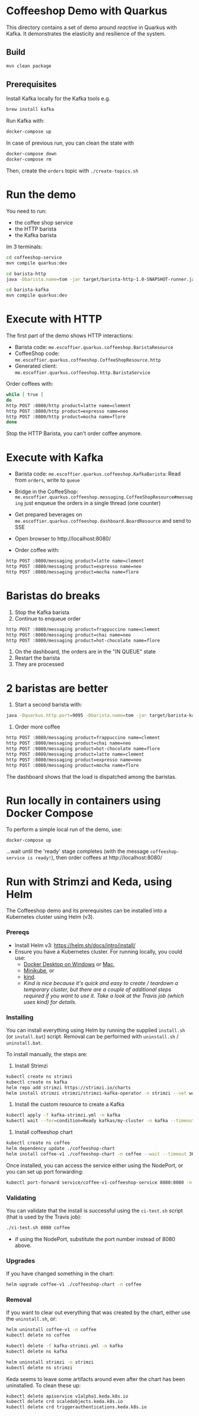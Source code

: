 # Coffeeshop Demo with Quarkus

This directory contains a set of demo around _reactive_ in Quarkus with Kafka.
It demonstrates the elasticity and resilience of the system.

## Build

```bash
mvn clean package
```

## Prerequisites

Install Kafka locally for the Kafka tools e.g.

```bash
brew install kafka
```

Run Kafka with:

```bash
docker-compose up
```

In case of previous run, you can clean the state with

```bash
docker-compose down
docker-compose rm
```

Then, create the `orders` topic with `./create-topics.sh`

# Run the demo

You need to run:

* the coffee shop service
* the HTTP barista
* the Kafka barista

Im 3 terminals: 

```bash
cd coffeeshop-service
mvn compile quarkus:dev
```

```bash
cd barista-http
java -Dbarista.name=tom -jar target/barista-http-1.0-SNAPSHOT-runner.jar
```

```bash
cd barista-kafka
mvn compile quarkus:dev
```

# Execute with HTTP

The first part of the demo shows HTTP interactions:

* Barista code: `me.escoffier.quarkus.coffeeshop.BaristaResource`
* CoffeeShop code: `me.escoffier.quarkus.coffeeshop.CoffeeShopResource.http`
* Generated client: `me.escoffier.quarkus.coffeeshop.http.BaristaService`

Order coffees with:

```bash
while [ true ]
do
http POST :8080/http product=latte name=clement
http POST :8080/http product=expresso name=neo
http POST :8080/http product=mocha name=flore
done
```

Stop the HTTP Barista, you can't order coffee anymore.

# Execute with Kafka

* Barista code: `me.escoffier.quarkus.coffeeshop.KafkaBarista`: Read from `orders`, write to `queue`
* Bridge in the CoffeeShop: `me.escoffier.quarkus.coffeeshop.messaging.CoffeeShopResource#messaging` just enqueue the orders in a single thread (one counter)
* Get prepared beverages on `me.escoffier.quarkus.coffeeshop.dashboard.BoardResource` and send to SSE

* Open browser to http://localhost:8080/
* Order coffee with:

```bash
http POST :8080/messaging product=latte name=clement
http POST :8080/messaging product=expresso name=neo
http POST :8080/messaging product=mocha name=flore
```

# Baristas do breaks

1. Stop the Kafka barista
1. Continue to enqueue order
```bash
http POST :8080/messaging product=frappuccino name=clement
http POST :8080/messaging product=chai name=neo
http POST :8080/messaging product=hot-chocolate name=flore
```
1. On the dashboard, the orders are in the "IN QUEUE" state
1. Restart the barista
1. They are processed

# 2 baristas are better

1. Start a second barista with: 
```bash
java -Dquarkus.http.port=9095 -Dbarista.name=tom -jar target/barista-kafka-1.0-SNAPSHOT-runner.jar
```
1. Order more coffee
```bash
http POST :8080/messaging product=frappuccino name=clement
http POST :8080/messaging product=chai name=neo
http POST :8080/messaging product=hot-chocolate name=flore
http POST :8080/messaging product=latte name=clement
http POST :8080/messaging product=expresso name=neo
http POST :8080/messaging product=mocha name=flore
```

The dashboard shows that the load is dispatched among the baristas.

# Run locally in containers using Docker Compose

To perform a simple local run of the demo, use:
```
docker-compose up
```
...wait until the 'ready' stage completes (with the message `coffeeshop-service is ready!`), then order coffees at http://localhost:8080/

# Run with Strimzi and Keda, using Helm

The Coffeeshop demo and its prerequisites can be installed into a Kubernetes cluster using Helm (v3).

### Prereqs

- Install Helm v3: https://helm.sh/docs/intro/install/
- Ensure you have a Kubernetes cluster. For running locally, you could use:
  - [Docker Desktop on Windows](https://docs.docker.com/docker-for-windows/kubernetes/) or [Mac](https://docs.docker.com/docker-for-mac/kubernetes/),
  - [Minikube](https://kubernetes.io/docs/setup/learning-environment/minikube/), or 
  - [kind](https://kind.sigs.k8s.io/docs/user/quick-start/).
  - _Kind is nice because it's quick and easy to create / teardown a temporary cluster, but there are a couple of additional steps required if you want to use it. Take a look at the Travis job (which uses kind) for details._

### Installing

You can install everything using Helm by running the supplied `install.sh` (or `install.bat`) script.  Removal can be performed with `uninstall.sh` / `uninstall.bat`.

To install manually, the steps are:

1. Install Strimzi
```bash
kubectl create ns strimzi
kubectl create ns kafka
helm repo add strimzi https://strimzi.io/charts
helm install strimzi strimzi/strimzi-kafka-operator -n strimzi --set watchNamespaces={kafka} --wait --timeout 300s
```
1. Install the custom resource to create a Kafka
```bash
kubectl apply -f kafka-strimzi.yml -n kafka
kubectl wait --for=condition=Ready kafkas/my-cluster -n kafka --timeout 180s
```
1. Install coffeeshop chart
```bash
kubectl create ns coffee
helm dependency update ./coffeeshop-chart
helm install coffee-v1 ./coffeeshop-chart -n coffee --wait --timeout 300s
```

Once installed, you can access the service either using the NodePort, or you can set up port forwarding:
```bash
kubectl port-forward service/coffee-v1-coffeeshop-service 8080:8080 -n coffee
```

### Validating

You can validate that the install is successful using the `ci-test.sh` script (that is used by the Travis job):
```bash
./ci-test.sh 8080 coffee
```
- if using the NodePort, substitute the port number instead of 8080 above.

### Upgrades

If you have changed something in the chart:
```bash
helm upgrade coffee-v1 ./coffeeshop-chart -n coffee
```

### Removal

If you want to clear out everything that was created by the chart, either use the `uninstall.sh`, or:

```bash
helm uninstall coffee-v1 -n coffee
kubectl delete ns coffee

kubectl delete -f kafka-strimzi.yml -n kafka
kubectl delete ns kafka

helm uninstall strimzi -n strimzi
kubectl delete ns strimzi
```

Keda seems to leave some artifacts around even after the chart has been uninstalled. To clean these up:
```bash
kubectl delete apiservice v1alpha1.keda.k8s.io
kubectl delete crd scaledobjects.keda.k8s.io
kubectl delete crd triggerauthentications.keda.k8s.io
```